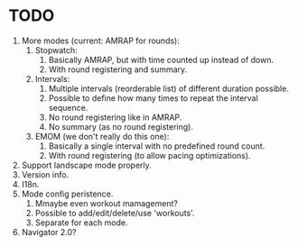 # TODO

1. More modes (current: AMRAP for rounds):
   1. Stopwatch:
      1. Basically AMRAP, but with time counted up instead of down.
      1. With round registering and summary.
   1. Intervals:
      1. Multiple intervals (reorderable list) of different duration possible.
      1. Possible to define how many times to repeat the interval sequence.
      1. No round registering like in AMRAP.
      1. No summary (as no round registering).
   1. EMOM (we don't really do this one):
      1. Basically a single interval with no predefined round count.
      1. With round registering (to allow pacing optimizations).
1. Support landscape mode properly.
1. Version info.
1. I18n.
1. Mode config peristence.
   1. Mmaybe even workout mamagement?
   1. Possible to add/edit/delete/use 'workouts'.
   1. Separate for each  mode.
1. Navigator 2.0?
